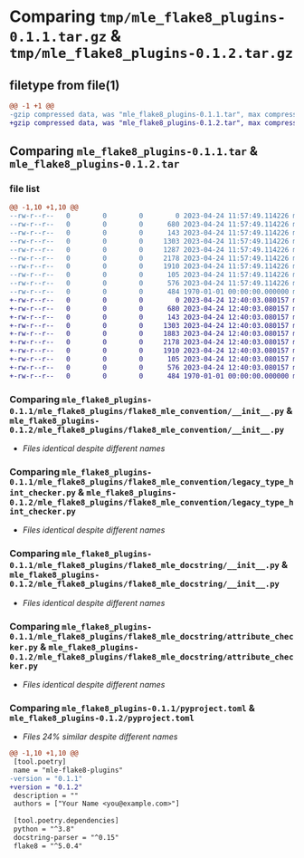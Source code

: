 # Comparing `tmp/mle_flake8_plugins-0.1.1.tar.gz` & `tmp/mle_flake8_plugins-0.1.2.tar.gz`

## filetype from file(1)

```diff
@@ -1 +1 @@
-gzip compressed data, was "mle_flake8_plugins-0.1.1.tar", max compression
+gzip compressed data, was "mle_flake8_plugins-0.1.2.tar", max compression
```

## Comparing `mle_flake8_plugins-0.1.1.tar` & `mle_flake8_plugins-0.1.2.tar`

### file list

```diff
@@ -1,10 +1,10 @@
--rw-r--r--   0        0        0        0 2023-04-24 11:57:49.114226 mle_flake8_plugins-0.1.1/mle_flake8_plugins/__init__.py
--rw-r--r--   0        0        0      680 2023-04-24 11:57:49.114226 mle_flake8_plugins-0.1.1/mle_flake8_plugins/flake8_mle_convention/__init__.py
--rw-r--r--   0        0        0      143 2023-04-24 11:57:49.114226 mle_flake8_plugins-0.1.1/mle_flake8_plugins/flake8_mle_convention/errors.py
--rw-r--r--   0        0        0     1303 2023-04-24 11:57:49.114226 mle_flake8_plugins-0.1.1/mle_flake8_plugins/flake8_mle_convention/legacy_type_hint_checker.py
--rw-r--r--   0        0        0     1287 2023-04-24 11:57:49.114226 mle_flake8_plugins-0.1.1/mle_flake8_plugins/flake8_mle_convention/no_operation_checker.py
--rw-r--r--   0        0        0     2178 2023-04-24 11:57:49.114226 mle_flake8_plugins-0.1.1/mle_flake8_plugins/flake8_mle_docstring/__init__.py
--rw-r--r--   0        0        0     1910 2023-04-24 11:57:49.114226 mle_flake8_plugins-0.1.1/mle_flake8_plugins/flake8_mle_docstring/attribute_checker.py
--rw-r--r--   0        0        0      105 2023-04-24 11:57:49.114226 mle_flake8_plugins-0.1.1/mle_flake8_plugins/flake8_mle_docstring/errors.py
--rw-r--r--   0        0        0      576 2023-04-24 11:57:49.114226 mle_flake8_plugins-0.1.1/pyproject.toml
--rw-r--r--   0        0        0      484 1970-01-01 00:00:00.000000 mle_flake8_plugins-0.1.1/PKG-INFO
+-rw-r--r--   0        0        0        0 2023-04-24 12:40:03.080157 mle_flake8_plugins-0.1.2/mle_flake8_plugins/__init__.py
+-rw-r--r--   0        0        0      680 2023-04-24 12:40:03.080157 mle_flake8_plugins-0.1.2/mle_flake8_plugins/flake8_mle_convention/__init__.py
+-rw-r--r--   0        0        0      143 2023-04-24 12:40:03.080157 mle_flake8_plugins-0.1.2/mle_flake8_plugins/flake8_mle_convention/errors.py
+-rw-r--r--   0        0        0     1303 2023-04-24 12:40:03.080157 mle_flake8_plugins-0.1.2/mle_flake8_plugins/flake8_mle_convention/legacy_type_hint_checker.py
+-rw-r--r--   0        0        0     1883 2023-04-24 12:40:03.080157 mle_flake8_plugins-0.1.2/mle_flake8_plugins/flake8_mle_convention/no_operation_checker.py
+-rw-r--r--   0        0        0     2178 2023-04-24 12:40:03.080157 mle_flake8_plugins-0.1.2/mle_flake8_plugins/flake8_mle_docstring/__init__.py
+-rw-r--r--   0        0        0     1910 2023-04-24 12:40:03.080157 mle_flake8_plugins-0.1.2/mle_flake8_plugins/flake8_mle_docstring/attribute_checker.py
+-rw-r--r--   0        0        0      105 2023-04-24 12:40:03.080157 mle_flake8_plugins-0.1.2/mle_flake8_plugins/flake8_mle_docstring/errors.py
+-rw-r--r--   0        0        0      576 2023-04-24 12:40:03.080157 mle_flake8_plugins-0.1.2/pyproject.toml
+-rw-r--r--   0        0        0      484 1970-01-01 00:00:00.000000 mle_flake8_plugins-0.1.2/PKG-INFO
```

### Comparing `mle_flake8_plugins-0.1.1/mle_flake8_plugins/flake8_mle_convention/__init__.py` & `mle_flake8_plugins-0.1.2/mle_flake8_plugins/flake8_mle_convention/__init__.py`

 * *Files identical despite different names*

### Comparing `mle_flake8_plugins-0.1.1/mle_flake8_plugins/flake8_mle_convention/legacy_type_hint_checker.py` & `mle_flake8_plugins-0.1.2/mle_flake8_plugins/flake8_mle_convention/legacy_type_hint_checker.py`

 * *Files identical despite different names*

### Comparing `mle_flake8_plugins-0.1.1/mle_flake8_plugins/flake8_mle_docstring/__init__.py` & `mle_flake8_plugins-0.1.2/mle_flake8_plugins/flake8_mle_docstring/__init__.py`

 * *Files identical despite different names*

### Comparing `mle_flake8_plugins-0.1.1/mle_flake8_plugins/flake8_mle_docstring/attribute_checker.py` & `mle_flake8_plugins-0.1.2/mle_flake8_plugins/flake8_mle_docstring/attribute_checker.py`

 * *Files identical despite different names*

### Comparing `mle_flake8_plugins-0.1.1/pyproject.toml` & `mle_flake8_plugins-0.1.2/pyproject.toml`

 * *Files 24% similar despite different names*

```diff
@@ -1,10 +1,10 @@
 [tool.poetry]
 name = "mle-flake8-plugins"
-version = "0.1.1"
+version = "0.1.2"
 description = ""
 authors = ["Your Name <you@example.com>"]
 
 [tool.poetry.dependencies]
 python = "^3.8"
 docstring-parser = "^0.15"
 flake8 = "^5.0.4"
```

